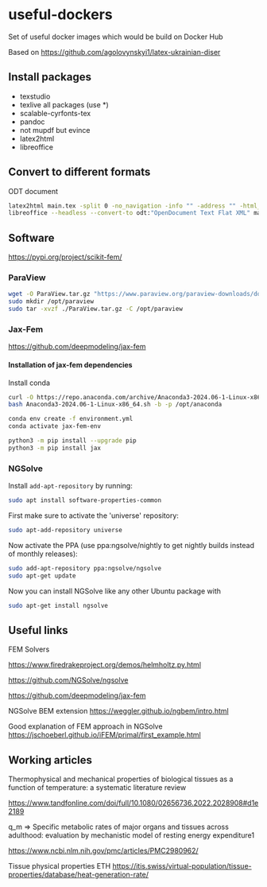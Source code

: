 # useful-dockers
Set of useful docker images which would be build on Docker Hub

Based on https://github.com/agolovynskyi1/latex-ukrainian-diser

## Install packages

* texstudio
* texlive all packages (use *)
* scalable-cyrfonts-tex
* pandoc
* not mupdf but evince
* latex2html
* libreoffice

## Convert to different formats

ODT document

```bash
latex2html main.tex -split 0 -no_navigation -info "" -address "" -html_version 4.0,unicode
libreoffice --headless --convert-to odt:"OpenDocument Text Flat XML" main/index.html
```

## Software

https://pypi.org/project/scikit-fem/

### ParaView

```bash
wget -O ParaView.tar.gz "https://www.paraview.org/paraview-downloads/download.php?submit=Download&version=v5.13&type=binary&os=Linux&downloadFile=ParaView-5.13.0-MPI-Linux-Python3.10-x86_64.tar.gz"
sudo mkdir /opt/paraview
sudo tar -xvzf ./ParaView.tar.gz -C /opt/paraview
```

### Jax-Fem

https://github.com/deepmodeling/jax-fem


#### Installation of jax-fem dependencies

Install conda

```bash
curl -O https://repo.anaconda.com/archive/Anaconda3-2024.06-1-Linux-x86_64.sh
bash Anaconda3-2024.06-1-Linux-x86_64.sh -b -p /opt/anaconda
```

```bash
conda env create -f environment.yml
conda activate jax-fem-env
```

```bash
python3 -m pip install --upgrade pip
python3 -m pip install jax
```

### NGSolve

Install `add-apt-repository` by running:
```bash
sudo apt install software-properties-common
``` 

First make sure to activate the 'universe' repository:
```bash
sudo apt-add-repository universe
```

Now activate the PPA (use ppa:ngsolve/nightly to get nightly builds instead of monthly releases):
```bash
sudo add-apt-repository ppa:ngsolve/ngsolve
sudo apt-get update
```

Now you can install NGSolve like any other Ubuntu package with
```bash
sudo apt-get install ngsolve
```

## Useful links

FEM Solvers

https://www.firedrakeproject.org/demos/helmholtz.py.html

https://github.com/NGSolve/ngsolve

https://github.com/deepmodeling/jax-fem

NGSolve BEM extension https://weggler.github.io/ngbem/intro.html 

Good explanation of FEM approach in NGSolve https://jschoeberl.github.io/iFEM/primal/first_example.html

## Working articles

Thermophysical and mechanical properties of biological tissues as a function of temperature: a systematic literature review 

https://www.tandfonline.com/doi/full/10.1080/02656736.2022.2028908#d1e2189

q_m => Specific metabolic rates of major organs and tissues across adulthood: evaluation by mechanistic model of resting energy expenditure1

https://www.ncbi.nlm.nih.gov/pmc/articles/PMC2980962/

Tissue physical properties ETH https://itis.swiss/virtual-population/tissue-properties/database/heat-generation-rate/

